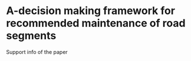 # A-decision making framework for recommended maintenance of road segments
 Support info of the paper
